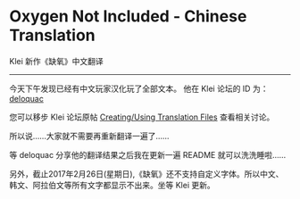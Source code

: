 # Oxygen Not Included - Chinese Translation
Klei 新作《缺氧》中文翻译

---

今天下午发现已经有中文玩家汉化玩了全部文本。
他在 Klei 论坛的 ID 为：[deloquac](http://forums.kleientertainment.com/profile/978868-deloquac/)

您可以移步 Klei 论坛原帖 [Creating/Using Translation Files](http://forums.kleientertainment.com/topic/74765-creatingusing-translation-files/?do=findComment&comment=873785) 查看相关讨论。

所以说……大家就不需要再重新翻译一遍了……

等 deloquac 分享他的翻译结果之后我在更新一遍 README 就可以洗洗睡啦……

另外，截止2017年2月26日(星期日),《缺氧》还不支持自定义字体。所以中文、韩文、阿拉伯文等所有文字都显示不出来。坐等 Klei 更新。